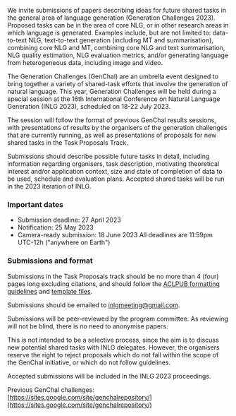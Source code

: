 We invite submissions of papers describing ideas for future shared tasks in the general area of language generation (Generation Challenges 2023). Proposed tasks can be in the area of core NLG, or in other research areas in which language is generated. Examples include, but are not limited to: data-to-text NLG, text-to-text generation (including MT and summarisation), combining core NLG and MT, combining core NLG and text summarisation, NLG quality estimation, NLG evaluation metrics, and/or generating language from heterogeneous data, including image and video.

The Generation Challenges (GenChal) are an umbrella event designed to bring together a variety of shared-task efforts that involve the generation of natural language. This year, Generation Challenges will be held during a special session at the 16th International Conference on Natural Language Generation (INLG 2023), scheduled on 18-22 July 2023.

The session will follow the format of previous GenChal results sessions, with presentations of results by the organisers of the generation challenges that are currently running, as well as presentations of proposals for new shared tasks in the Task Proposals Track.

Submissions should describe possible future tasks in detail, including information regarding organisers, task description, motivating theoretical interest and/or application context, size and state of completion of data to be used, schedule and evaluation plans. Accepted shared tasks will be run in the 2023 iteration of INLG.

### Important dates

* Submission deadline: 27 April 2023
* Notification: 25 May 2023
* Camera-ready submission: 18 June 2023
All deadlines are 11:59pm UTC-12h ("anywhere on Earth")

### Submissions and format

Submissions in the Task Proposals track should be no more than 4 (four) pages long excluding citations, and should follow the [ACLPUB formatting guidelines](https://acl-org.github.io/ACLPUB/formatting.html) and [template files](https://github.com/acl-org/acl-style-files/tree/master). 

Submissions should be emailed to inlgmeeting@gmail.com.

Submissions will be peer-reviewed by the program committee. As reviewing will not be blind, there is no need to anonymise papers.

This is not intended to be a selective process, since the aim is to discuss new potential shared tasks with INLG delegates. However, the organisers reserve the right to reject proposals which do not fall within the scope of the GenChal initiative, or which do not follow guidelines.

Accepted submissions will be included in the INLG 2023 proceedings.

Previous GenChal challenges: [https://sites.google.com/site/genchalrepository/](https://sites.google.com/site/genchalrepository/)

